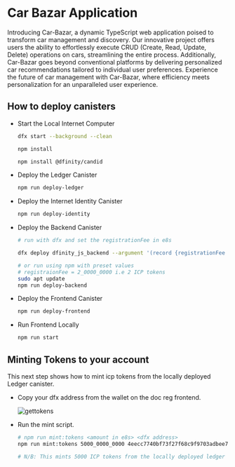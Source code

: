 # Car Bazar Application

Introducing Car-Bazar, a dynamic TypeScript web application poised to transform car management and discovery. Our innovative project offers users the ability to effortlessly execute CRUD (Create, Read, Update, Delete) operations on cars, streamlining the entire process. Additionally, Car-Bazar goes beyond conventional platforms by delivering personalized car recommendations tailored to individual user preferences. Experience the future of car management with Car-Bazar, where efficiency meets personalization for an unparalleled user experience.



## How to deploy canisters

- Start the Local Internet Computer

    ```bash
    dfx start --background --clean
    ```

    ```bash
    npm install
    ```

    ```bash
    npm install @dfinity/candid
    ```

- Deploy the Ledger Canister

    ```bash
    npm run deploy-ledger
    ```

- Deploy the Internet Identity Canister

    ```bash
    npm run deploy-identity
    ```

- Deploy the Backend Canister

    ```bash
	# run with dfx and set the registrationFee in e8s

	dfx deploy dfinity_js_backend --argument '(record {registrationFee <amount in e8s> })'

	# or run using npm with preset values
	# registraionFee = 2_0000_0000 i.e 2 ICP tokens
	sudo apt update
    npm run deploy-backend

    ```

- Deploy the Frontend Canister

    ```bash
    npm run deploy-frontend
    ```

- Run Frontend Locally

    ```bash
    npm run start
    ```

## Minting Tokens to your account

This next step shows how to mint icp tokens from the locally deployed Ledger canister.

- Copy your dfx address from the wallet on the doc reg frontend.

    ![gettokens](./img/mint.png)

- Run the mint script.

    ```bash
    # npm run mint:tokens <amount in e8s> <dfx address>
   npm run mint:tokens 5000_0000_0000 4eecc7740bf73f27f68c9f9703adbee7dc41dd1e1a5e316bbff039806550bd79

	# N/B: This mints 5000 ICP tokens from the locally deployed ledger to the address.
    ```

